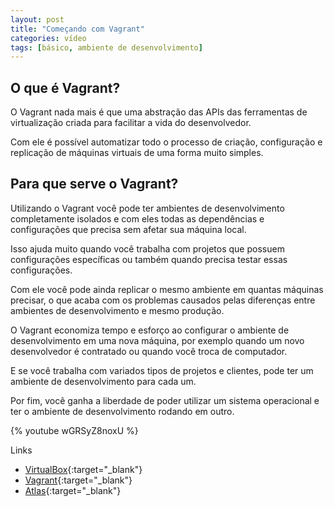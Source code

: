 ```yaml
---
layout: post
title: "Começando com Vagrant"
categories: vídeo
tags: [básico, ambiente de desenvolvimento]
---
```


## O que é Vagrant?

O Vagrant nada mais é que uma abstração das APIs das ferramentas de virtualização criada para facilitar a vida do desenvolvedor.

Com ele é possível automatizar todo o processo de criação, configuração e replicação de máquinas virtuais de uma forma muito simples.

## Para que serve o Vagrant?

Utilizando o Vagrant você pode ter ambientes de desenvolvimento completamente isolados e com eles todas as dependências e configurações que precisa sem afetar sua máquina local.

Isso ajuda muito quando você trabalha com projetos que possuem configurações específicas ou também quando precisa testar essas configurações.

Com ele você pode ainda replicar o mesmo ambiente em quantas máquinas precisar, o que acaba com os problemas causados pelas diferenças entre ambientes de desenvolvimento e mesmo produção.

O Vagrant economiza tempo e esforço ao configurar o ambiente de desenvolvimento em uma nova máquina, por exemplo quando um novo desenvolvedor é contratado ou quando você troca de computador.

E se você trabalha com variados tipos de projetos e clientes, pode ter um ambiente de desenvolvimento para cada um.

Por fim, você ganha a liberdade de poder utilizar um sistema operacional e ter o ambiente de desenvolvimento rodando em outro.

{% youtube wGRSyZ8noxU %}

Links
- [VirtualBox](https://www.virtualbox.org/wiki/downloads){:target="_blank"}
- [Vagrant](https://www.vagrantup.com/downloads.html){:target="_blank"}
- [Atlas](https://atlas.hashicorp.com/boxes/search){:target="_blank"}
